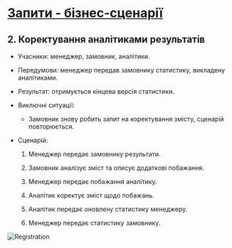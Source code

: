 # [Запити - бізнес-сценарії](https://github.com/MkZb/ODB/blob/master/doc/requests.md#3-%D1%81%D1%86%D0%B5%D0%BD%D0%B0%D1%80%D1%96%D1%97)

## 2. Коректування аналітиками результатів 

- Учасники: менеджер, замовник, аналітики.

- Передумови: менеджер передав замовнику статистику, викладену аналітиками.

- Результат: отримується кінцева версія статистики.

- Виключні ситуації:
	- Замовник знову робить запит на коректування змісту, сценарій повторюється.

- Сценарій:

	1. Менеджер передає замовнику результати.
	
	2. Замовник аналізує зміст та описує додаткові побажання.
	
	3. Менеджер передає побажання аналітику.
	
	4. Аналітик коректує зміст щодо побажань.
	
	5. Аналітик передає оновлену статистику менеджеру.
	
	6. Менеджер передає статистику замовнику.

![Registration](https://imgur.com/W0EPI0D.png)
